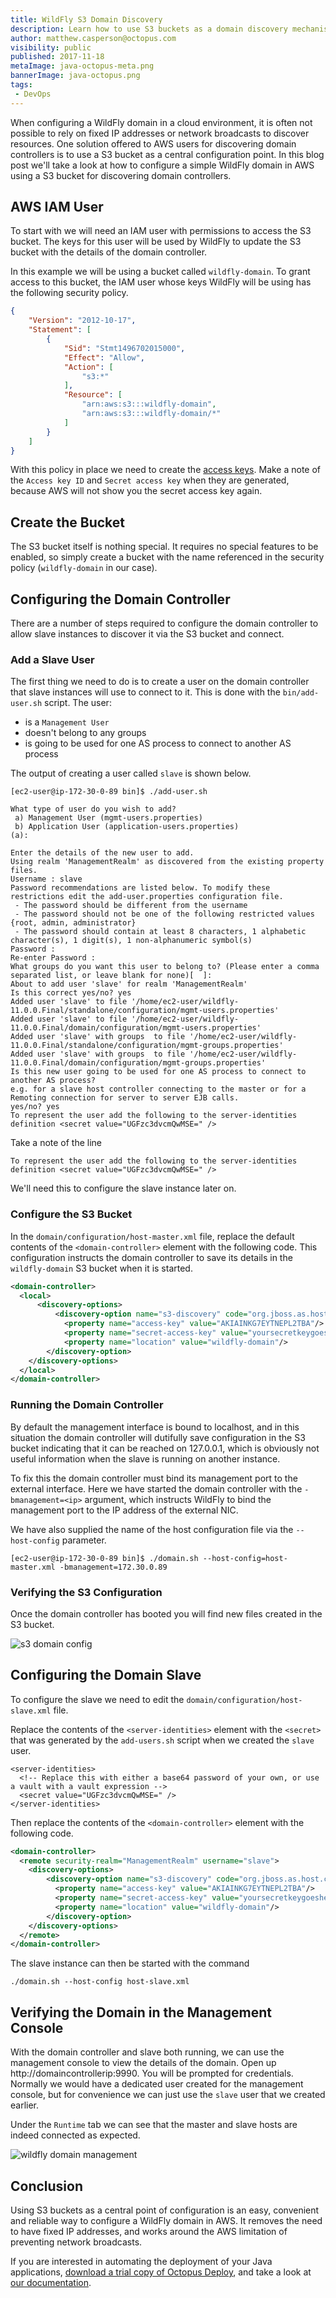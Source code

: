 ```yaml
---
title: WildFly S3 Domain Discovery
description: Learn how to use S3 buckets as a domain discovery mechanism in AWS.
author: matthew.casperson@octopus.com
visibility: public
published: 2017-11-18
metaImage: java-octopus-meta.png
bannerImage: java-octopus.png
tags:
 - DevOps
---
```


When configuring a WildFly domain in a cloud environment, it is often not possible to rely on fixed IP addresses or network broadcasts to discover resources.  One solution offered to AWS users for discovering domain controllers is to use a S3 bucket as a central configuration point. In this blog post we'll take a look at how to configure a simple WildFly domain in AWS using a S3 bucket for discovering domain controllers.

## AWS IAM User

To start with we will need an IAM user with permissions to access the S3 bucket. The keys for this user will be used by WildFly to update the S3 bucket with the details of the domain controller.

In this example we will be using a bucket called `wildfly-domain`. To grant access to this bucket, the IAM user whose keys WildFly will be using has the following security policy.

```json
{
    "Version": "2012-10-17",
    "Statement": [
        {
            "Sid": "Stmt1496702015000",
            "Effect": "Allow",
            "Action": [
                "s3:*"
            ],
            "Resource": [
                "arn:aws:s3:::wildfly-domain",
                "arn:aws:s3:::wildfly-domain/*"
            ]
        }
    ]
}
```

With this policy in place we need to create the [access keys](http://docs.aws.amazon.com/IAM/latest/UserGuide/id_credentials_access-keys.html). Make a note of the `Access key ID` and `Secret access key` when they are generated, because AWS will not show you the secret access key again.

## Create the Bucket

The S3 bucket itself is nothing special. It requires no special features to be enabled, so simply create a bucket with the name referenced in the security policy (`wildfly-domain` in our case).

## Configuring the Domain Controller

There are a number of steps required to configure the domain controller to allow slave instances to discover it via the S3 bucket and connect.

### Add a Slave User

The first thing we need to do is to create a user on the domain controller that slave instances will use to connect to it. This is done with the `bin/add-user.sh` script. The user:

* is a `Management User`
* doesn't belong to any groups
* is going to be used for one AS process to connect to another AS process

The output of creating a user called `slave` is shown below.

```
[ec2-user@ip-172-30-0-89 bin]$ ./add-user.sh

What type of user do you wish to add?
 a) Management User (mgmt-users.properties)
 b) Application User (application-users.properties)
(a):

Enter the details of the new user to add.
Using realm 'ManagementRealm' as discovered from the existing property files.
Username : slave
Password recommendations are listed below. To modify these restrictions edit the add-user.properties configuration file.
 - The password should be different from the username
 - The password should not be one of the following restricted values {root, admin, administrator}
 - The password should contain at least 8 characters, 1 alphabetic character(s), 1 digit(s), 1 non-alphanumeric symbol(s)
Password :
Re-enter Password :
What groups do you want this user to belong to? (Please enter a comma separated list, or leave blank for none)[  ]:
About to add user 'slave' for realm 'ManagementRealm'
Is this correct yes/no? yes
Added user 'slave' to file '/home/ec2-user/wildfly-11.0.0.Final/standalone/configuration/mgmt-users.properties'
Added user 'slave' to file '/home/ec2-user/wildfly-11.0.0.Final/domain/configuration/mgmt-users.properties'
Added user 'slave' with groups  to file '/home/ec2-user/wildfly-11.0.0.Final/standalone/configuration/mgmt-groups.properties'
Added user 'slave' with groups  to file '/home/ec2-user/wildfly-11.0.0.Final/domain/configuration/mgmt-groups.properties'
Is this new user going to be used for one AS process to connect to another AS process?
e.g. for a slave host controller connecting to the master or for a Remoting connection for server to server EJB calls.
yes/no? yes
To represent the user add the following to the server-identities definition <secret value="UGFzc3dvcmQwMSE=" />
```

Take a note of the line

```
To represent the user add the following to the server-identities definition <secret value="UGFzc3dvcmQwMSE=" />
```

We'll need this to configure the slave instance later on.

### Configure the S3 Bucket

In the `domain/configuration/host-master.xml` file, replace the default contents of the `<domain-controller>` element with the following code. This configuration instructs the domain controller to save its details in the `wildfly-domain` S3 bucket when it is started.

```xml
<domain-controller>
  <local>
      <discovery-options>
          <discovery-option name="s3-discovery" code="org.jboss.as.host.controller.discovery.S3Discovery" module="org.jboss.as.host-controller">
            <property name="access-key" value="AKIAINKG7EYTNEPL2TBA"/>
            <property name="secret-access-key" value="yoursecretkeygoeshere"/>
            <property name="location" value="wildfly-domain"/>
        </discovery-option>
    </discovery-options>
  </local>
</domain-controller>
```

### Running the Domain Controller

By default the management interface is bound to localhost, and in this situation the domain controller will dutifully save configuration in the S3 bucket indicating that it can be reached on 127.0.0.1, which is obviously not useful information when the slave is running on another instance.

To fix this the domain controller must bind its management port to the external interface. Here we have started the domain controller with the `-bmanagement=<ip>` argument, which instructs WildFly to bind the management port to the IP address of the external NIC.

We have also supplied the name of the host configuration file via the `--host-config` parameter.

```
[ec2-user@ip-172-30-0-89 bin]$ ./domain.sh --host-config=host-master.xml -bmanagement=172.30.0.89
```

### Verifying the S3 Configuration

Once the domain controller has booted you will find new files created in the S3 bucket.

![s3 domain config](s3-domain-config.png "width=500")

## Configuring the Domain Slave

To configure the slave we need to edit the `domain/configuration/host-slave.xml` file.

Replace the contents of the `<server-identities>` element with the `<secret>` that was generated by the `add-users.sh` script when we created the `slave` user.

```
<server-identities>
  <!-- Replace this with either a base64 password of your own, or use a vault with a vault expression -->
  <secret value="UGFzc3dvcmQwMSE=" />
</server-identities>
```

Then replace the contents of the `<domain-controller>` element with the following code.

```xml
<domain-controller>
  <remote security-realm="ManagementRealm" username="slave">
    <discovery-options>
        <discovery-option name="s3-discovery" code="org.jboss.as.host.controller.discovery.S3Discovery" module="org.jboss.as.host-controller">
          <property name="access-key" value="AKIAINKG7EYTNEPL2TBA"/>
          <property name="secret-access-key" value="yoursecretkeygoeshere"/>
          <property name="location" value="wildfly-domain"/>
        </discovery-option>
    </discovery-options>
  </remote>
</domain-controller>
```

The slave instance can then be started with the command

```
./domain.sh --host-config host-slave.xml
```

## Verifying the Domain in the Management Console

With the domain controller and slave both running, we can use the management console to view the details of the domain. Open up http://domaincontrollerip:9990. You will be prompted for credentials. Normally we would have a dedicated user created for the management console, but for convenience we can just use the `slave` user that we created earlier.

Under the `Runtime` tab we can see that the master and slave hosts are indeed connected as expected.

![wildfly domain management](wildfly-domain-management.png "width=500")

## Conclusion

Using S3 buckets as a central point of configuration is an easy, convenient and reliable way to configure a WildFly domain in AWS. It removes the need to have fixed IP addresses, and works around the AWS limitation of preventing network broadcasts.

If you are interested in automating the deployment of your Java applications, [download a trial copy of Octopus Deploy](https://octopus.com/downloads), and take a look at [our documentation](https://octopus.com/docs/deploying-applications/deploy-java-applications).
